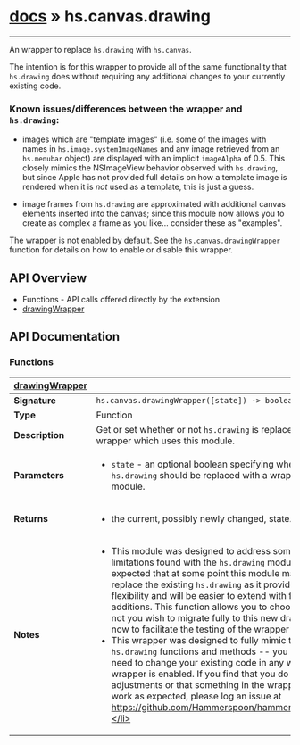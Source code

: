 # [docs](/hammerspoon/index.html) » hs.canvas.drawing
---

An wrapper to replace `hs.drawing` with `hs.canvas`.

The intention is for this wrapper to provide all of the same functionality that `hs.drawing` does without requiring any additional changes to your currently existing code.

### Known issues/differences between the wrapper and `hs.drawing`:

 * images which are "template images" (i.e. some of the images with names in `hs.image.systemImageNames` and any image retrieved from an `hs.menubar` object) are displayed with an implicit `imageAlpha` of 0.5.  This closely mimics the NSImageView behavior observed with `hs.drawing`, but since Apple has not provided full details on how a template image is rendered when it is *not* used as a template, this is just a guess.

 * image frames from `hs.drawing` are approximated with additional canvas elements inserted into the canvas; since this module now allows you to create as complex a frame as you like... consider these as "examples".

The wrapper is not enabled by default.  See the `hs.canvas.drawingWrapper` function for details on how to enable or disable this wrapper.

## API Overview
* Functions - API calls offered directly by the extension
 * [drawingWrapper](#drawingWrapper)

## API Documentation

### Functions

| [drawingWrapper](#drawingWrapper)         |                                                                                     |
| --------------------------------------------|-------------------------------------------------------------------------------------|
| **Signature**                               | `hs.canvas.drawingWrapper([state]) -> boolean`                                                                    |
| **Type**                                    | Function                                                                     |
| **Description**                             | Get or set whether or not `hs.drawing` is replaced by a wrapper which uses this module.                                                                     |
| **Parameters**                              | <ul><li>`state` - an optional boolean specifying whether or not `hs.drawing` should be replaced with a wrapper using this module.</li></ul> |
| **Returns**                                 | <ul><li>the current, possibly newly changed, state.</li></ul>          |
| **Notes**                                   | <ul><li>This module was designed to address some of the limitations found with the `hs.drawing` module.  It is expected that at some point this module may completely replace the existing `hs.drawing` as it provides more flexibility and will be easier to extend with future additions. This function allows you to choose whether or not you wish to migrate fully to this new drawing model now to facilitate the testing of the wrapper or not.</li><li>This wrapper was designed to fully mimic the current `hs.drawing` functions and methods -- you should not need to change your existing code in any way once this wrapper is enabled.  If you find that you do need to make adjustments or that something in the wrapper does not work as expected, please log an issue at https://github.com/Hammerspoon/hammerspoon/issues.</li></ul>                |

